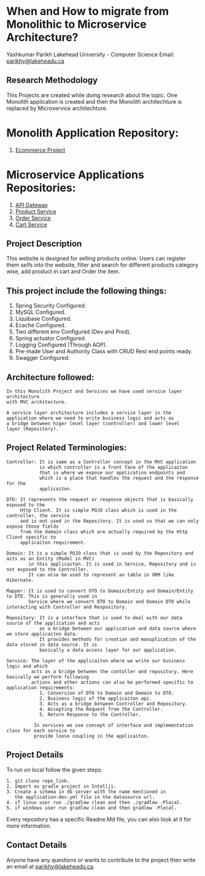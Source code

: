 # When and How to migrate from Monolithic to Microservice Architecture?
Yashkumar Parikh
Lakehead University - Computer Science
Email: parikhy@lakeheadu.ca

## Research Methodology 

This Projects are created while doing research about the topic. One Monolith application is created and then the Monolith architechture is replaced by Microservice architechture. 

# Monolith Application Repository:
1. [Ecommerce Project](https://www.google.comhttps://github.com/Research-Methedolgy-Project/Ecommerce_Project)

# Microservice Applications Repositories:
1. [API Gateway](https://github.com/Research-Methedolgy-Project/Api_Gateway)
2. [Product Service](https://github.com/Research-Methedolgy-Project/Product_Service)
3. [Order Service](https://github.com/Research-Methedolgy-Project/Order_Service)
4. [Cart Service](https://github.com/Research-Methedolgy-Project/Cart_Service)

## Project Description

This website is designed for selling products online. Users can register them selfs into the website, filter and search for different products category wise, add product in cart and Order the item. 

## This project include the following things:
1. Spring Security Configured.
2. MySQL Configured.
3. Liquibase Configured.
4. Ecache Configured.
5. Two different env Configured (Dev and Prod).
6. Spring actuator Configured.
7. Logging Configured (Through AOP).
8. Pre-made User and Authority Class with CRUD Rest end points ready.
9. Swagger Configured.

## Architecture followed:
    
    In this Monolith Project and Services we have used service layer architecture
    with MVC architecture. 
    
    A service layer architecture includes a service layer in the
    application where we need to write business logic and acts as
    a bridge between higer level layer (controller) and lower level
    layer (Repository).
    
## Project Related Terminologies:
    
    Controller: It is same as a Controller concept in the MVC application 
                in which controller is a front face of the applicaiton 
                that is where we expose our application endpoints and
                which is a place that handles the request and the response for the 
                applicaiton.
                
    DTO: It represents the request or response objects that is basically exposed to the 
         Http Client. It is simple POJO class which is used in the controller, the service 
         and is not used in the Repository. It is used so that we can only expose those fields 
         from the domain class which are actually required by the Http Client specific to 
         applicaiton requirement.
         
    Domain: It is a simple POJO class that is used by the Repository and acts as an Entity (Model in MVC)
            in this applicaiton. It is used in Service, Repository and is not exposed to the Controller.
            It can also be used to represent an table in ORM like Hibernate.
            
    Mapper: It is used to convert DTO to Domain/Entity and Domain/Entity to DTO. This is generally used in
            Service where we convert DTO to Domain and Domain DTO while interacting with Controller and Respository.
         
    Repository: It is a interface that is used to deal with our data source of the application and acts
                as a bridge between our application and data source where we store applicaiton data.
                It provides methods for creation and manuplication of the data stored in data source. It is 
                basically a data access layer for our application.
    
    Service: The layer of the applicaiton where we write our business logic and which 
             acts as a bridge between the contoller and repository. Here basically we perform following 
             actions and other actions can also be performed specific to application requirements:
                1. Conversion of DTO to Domain and Domain to DTO.
                2. Business logic of the applicaiton api.
                3. Acts as a bridge between Controller and Repository.
                4. Accepting the Request from the Controller.
                5. Return Response to the Controller.
                
              In services we use concept of interface and implementation class for each service to
              provide loose coupling in the applicaiton.
              
              
              
## Project Details

To run on local follow the given steps:

    1. git clone repo_link.
    2. Import as gradle project in Intellji.
    3. Create a schema in db server with the name mentioned in 
       the application-dev.yml file in the datasource url.
    4. if linux user run ./gradlew clean and then ./gradlew -Plocal.
    5. if windows user run gradlew clean and then gradlew -Plocal.
    
Every repository has a specific Readne.Md file, you can also look at it for more information.    
    
## Contact Details

Anyone have any questions or wants to contribute to the project then write an email at parikhy@lakeheadu.ca.
